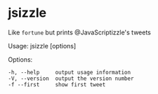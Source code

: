 jsizzle
=======

Like `fortune` but prints @JavaScriptizzle's tweets

  Usage: jsizzle [options]

  Options:

    -h, --help     output usage information
    -V, --version  output the version number
    -f --first     show first tweet


